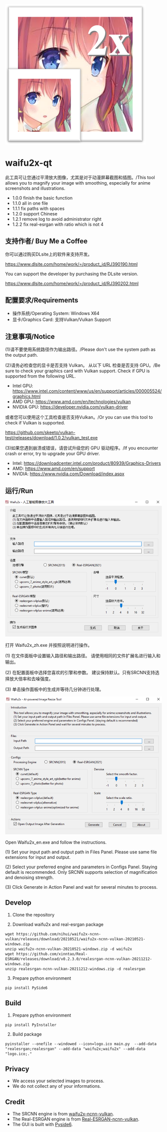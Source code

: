 ![logo](./logo.png)

# waifu2x-qt

此工具可让您通过平滑放大图像，尤其是对于动漫屏幕截图和插图。/This tool allows you to magnify your image with smoothing, especially for anime screenshots and illustrations.

* 1.0.0 finish the basic function
* 1.1.0 all in one file
* 1.1.1 fix paths with spaces
* 1.2.0 support Chinese
* 1.2.1 remove log to avoid administrator right
* 1.2.2 fix real-esrgan with ratio which is not 4

## 支持作者/ Buy Me a Coffee

你可以通过购买DLsite上的软件来支持开发。

https://www.dlsite.com/home/work/=/product_id/RJ390190.html

You can support the developer by purchasing the DLsite version.

https://www.dlsite.com/home/work/=/product_id/RJ390202.html

## 配置要求/Requirements

* 操作系统/Operating System: Windows X64
* 显卡/Graphics Card: 支持Vulkan/Vulkan Support

## 注意事項/Notice

(1)请不要使用系统路径作为输出路径。/Please don't use the system path as the output path.

(2)请务必检查您的显卡是否支持 Vulkan。 从以下 URL 检查是否支持 GPU。/Be sure to check your graphics card with Vulkan support. Check if GPU is supported from the following URL.

* Intel GPU: https://www.intel.com/content/www/us/en/support/articles/000005524/graphics.html
* AMD GPU: https://www.amd.com/en/technologies/vulkan
* NVIDIA GPU: https://developer.nvidia.com/vulkan-driver

或者您可以使用这个工具检查是否支持Vulkan。/Or you can use this tool to check if Vulkan is supported.

https://github.com/skeeto/vulkan-test/releases/download/1.0.2/vulkan_test.exe

(3)如果您遇到崩溃或错误，请尝试升级您的 GPU 驱动程序。/If you encounter crash or error, try to upgrade your GPU driver.

* Intel: https://downloadcenter.intel.com/product/80939/Graphics-Drivers
* AMD: https://www.amd.com/en/support
* NVIDIA: https://www.nvidia.com/Download/index.aspx


## 运行/Run

![Screenshot_ZH](./Screenshot_ZH.png)

打开 Waifu2x_zh.exe 并按照说明进行操作。

(1) 在文件面板中设置输入路径和输出路径。 请使用相同的文件扩展名进行输入和输出。

(2) 在配置面板中选择您喜欢的引擎和参数。 建议保持默认。只有SRCNN支持选择放大倍率和去噪强度。

(3) 单击操作面板中的生成并等待几分钟进行处理。

![Screenshot_EN](./Screenshot_EN.png)

Open Waifu2x_en.exe and follow the instructions.

(1) Set your input path and output path in Files Panel. Please use same file extensions for input and output.

(2) Select your preferred engine and parameters in Configs Panel. Staying default is recommended. Only SRCNN supports selection of magnification and denoising strength.

(3) Click Generate in Action Panel and wait for several minutes to process. 

## Develop

1. Clone the repository

2. Download waifu2x and real-esrgan package
```
wget https://github.com/nihui/waifu2x-ncnn-vulkan/releases/download/20210521/waifu2x-ncnn-vulkan-20210521-windows.zip
unzip waifu2x-ncnn-vulkan-20210521-windows.zip -d waifu2x
wget https://github.com/xinntao/Real-ESRGAN/releases/download/v0.2.3.0/realesrgan-ncnn-vulkan-20211212-windows.zip
unzip realesrgan-ncnn-vulkan-20211212-windows.zip -d realesrgan
```

3. Prepare python environment
```
pip install PySide6
```

## Build

1. Prepare python environment
```
pip install PyInstaller
```

2. Build package
```
pyinstaller --onefile --windowed --icon=logo.ico main.py  --add-data "realesrgan;realesrgan" --add-data "waifu2x;waifu2x" --add-data "logo.ico;." 
```

## Privacy

* We access your selected images to process. 
* We do not collect any of your informations.

## Credit

* The SRCNN engine is from [waifu2x-ncnn-vulkan](https://github.com/nihui/waifu2x-ncnn-vulkan).
* The Real-ESRGAN engine is from [Real-ESRGAN-ncnn-vulkan](https://github.com/xinntao/Real-ESRGAN-ncnn-vulkan).
* The GUI is built with [Pyside6](https://doc.qt.io/qtforpython/).
